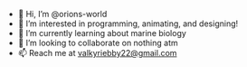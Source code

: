 - 👋 Hi, I’m @orions-world
- 👀 I’m interested in programming, animating, and designing!
- 🌱 I’m currently learning about marine biology 
- 💞️ I’m looking to collaborate on nothing atm
- 📫 Reach me at valkyriebby22@gmail.com

<!---
orions-world/orions-world is a ✨ special ✨ repository because its `README.md` (this file) appears on your GitHub profile.
You can click the Preview link to take a look at your changes.
--->
